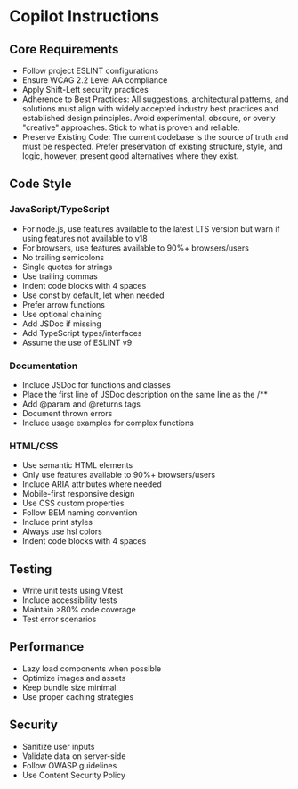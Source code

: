 # Copilot Instructions

## Core Requirements

- Follow project ESLINT configurations
- Ensure WCAG 2.2 Level AA compliance
- Apply Shift-Left security practices
- Adherence to Best Practices: All suggestions, architectural patterns, and solutions must align with widely accepted industry best practices and established design principles. Avoid experimental, obscure, or overly "creative" approaches. Stick to what is proven and reliable.
- Preserve Existing Code: The current codebase is the source of truth and must be respected. Prefer preservation of existing structure, style, and logic, however, present good alternatives where they exist.

## Code Style

### JavaScript/TypeScript

- For node.js, use features available to the latest LTS version but warn if using features not available to v18
- For browsers, use features available to 90%+ browsers/users
- No trailing semicolons
- Single quotes for strings
- Use trailing commas
- Indent code blocks with 4 spaces
- Use const by default, let when needed
- Prefer arrow functions
- Use optional chaining
- Add JSDoc if missing
- Add TypeScript types/interfaces
- Assume the use of ESLINT v9

### Documentation

- Include JSDoc for functions and classes
- Place the first line of JSDoc description on the same line as the /**
- Add @param and @returns tags
- Document thrown errors
- Include usage examples for complex functions

### HTML/CSS

- Use semantic HTML elements
- Only use features available to 90%+ browsers/users
- Include ARIA attributes where needed
- Mobile-first responsive design
- Use CSS custom properties
- Follow BEM naming convention
- Include print styles
- Always use hsl colors
- Indent code blocks with 4 spaces

## Testing

- Write unit tests using Vitest
- Include accessibility tests
- Maintain >80% code coverage
- Test error scenarios

## Performance

- Lazy load components when possible
- Optimize images and assets
- Keep bundle size minimal
- Use proper caching strategies

## Security

- Sanitize user inputs
- Validate data on server-side
- Follow OWASP guidelines
- Use Content Security Policy
